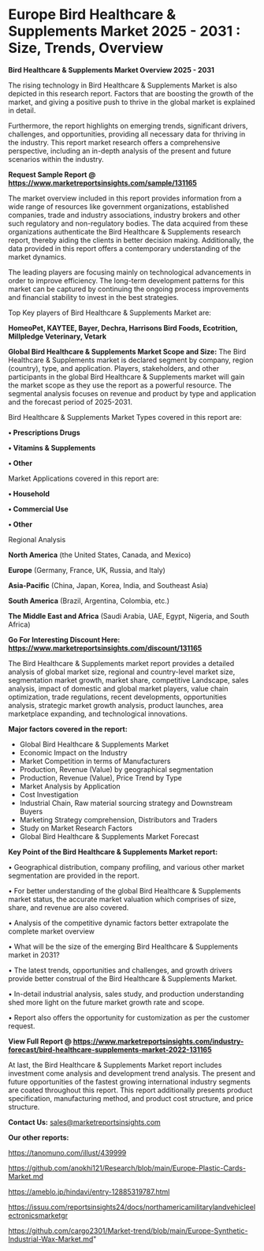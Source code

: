 # Europe Bird Healthcare & Supplements Market 2025 - 2031 : Size, Trends, Overview

<Strong> Bird Healthcare & Supplements Market Overview 2025 - 2031</strong>

The rising technology in Bird Healthcare & Supplements Market is also depicted in this research report. Factors that are boosting the growth of the market, and giving a positive push to thrive in the global market is explained in detail.

Furthermore, the report highlights on emerging trends, significant drivers, challenges, and opportunities, providing all necessary data for thriving in the industry. This report market research offers a comprehensive perspective, including an in-depth analysis of the present and future scenarios within the industry.

<strong>Request Sample Report @ <a href=https://www.marketreportsinsights.com/sample/131165>https://www.marketreportsinsights.com/sample/131165</a></strong>

The market overview included in this report provides information from a wide range of resources like government organizations, established companies, trade and industry associations, industry brokers and other such regulatory and non-regulatory bodies. The data acquired from these organizations authenticate the Bird Healthcare & Supplements research report, thereby aiding the clients in better decision making. Additionally, the data provided in this report offers a contemporary understanding of the market dynamics.

The leading players are focusing mainly on technological advancements in order to improve efficiency. The long-term development patterns for this market can be captured by continuing the ongoing process improvements and financial stability to invest in the best strategies.

Top Key players of Bird Healthcare & Supplements Market are:

<strong>HomeoPet, KAYTEE, Bayer, Dechra, Harrisons Bird Foods, Ecotrition, Millpledge Veterinary, Vetark</strong>

<strong><b>Global Bird Healthcare & Supplements Market Scope and Size:</b></strong>
The Bird Healthcare & Supplements market is declared segment by company, region (country), type, and application. Players, stakeholders, and other participants in the global Bird Healthcare & Supplements market will gain the market scope as they use the report as a powerful resource. The segmental analysis focuses on revenue and product by type and application and the forecast period of 2025-2031.

Bird Healthcare & Supplements Market Types covered in this report are:

<strong>• Prescriptions Drugs

• Vitamins & Supplements

• Other</strong>

Market Applications covered in this report are:

<strong>• Household

• Commercial Use

• Other</strong> 

Regional Analysis

<strong>North America</strong> (the United States, Canada, and Mexico)

<strong>Europe</strong> (Germany, France, UK, Russia, and Italy)

<strong>Asia-Pacific</strong> (China, Japan, Korea, India, and Southeast Asia)

<strong>South America</strong> (Brazil, Argentina, Colombia, etc.)

<strong>The Middle East and Africa</strong> (Saudi Arabia, UAE, Egypt, Nigeria, and South Africa)

<strong>Go For Interesting Discount Here: <a href=https://www.marketreportsinsights.com/discount/131165>https://www.marketreportsinsights.com/discount/131165</a></strong>

The Bird Healthcare & Supplements market report provides a detailed analysis of global market size, regional and country-level market size, segmentation market growth, market share, competitive Landscape, sales analysis, impact of domestic and global market players, value chain optimization, trade regulations, recent developments, opportunities analysis, strategic market growth analysis, product launches, area marketplace expanding, and technological innovations.

<strong><b>Major factors covered in the report:</b></strong>
<ul>
  <li>Global Bird Healthcare & Supplements Market </li>
  <li>Economic Impact on the Industry</li>
  <li>Market Competition in terms of Manufacturers</li>
  <li>Production, Revenue (Value) by geographical segmentation</li>
  <li>Production, Revenue (Value), Price Trend by Type</li>
  <li>Market Analysis by Application</li>
  <li>Cost Investigation</li>
  <li>Industrial Chain, Raw material sourcing strategy and Downstream Buyers</li>
  <li>Marketing Strategy comprehension, Distributors and Traders</li>
  <li>Study on Market Research Factors</li>
  <li>Global Bird Healthcare & Supplements Market Forecast</li>
</ul>

<strong><b>Key Point of the Bird Healthcare & Supplements Market report:</b></strong>

• Geographical distribution, company profiling, and various other market segmentation are provided in the report.

• For better understanding of the global Bird Healthcare & Supplements market status, the accurate market valuation which comprises of size, share, and revenue are also covered.

• Analysis of the competitive dynamic factors better extrapolate the complete market overview

• What will be the size of the emerging Bird Healthcare & Supplements market in 2031?

• The latest trends, opportunities and challenges, and growth drivers provide better construal of the Bird Healthcare & Supplements Market.

• In-detail industrial analysis, sales study, and production understanding shed more light on the future market growth rate and scope.

• Report also offers the opportunity for customization as per the customer request.

<strong><b>View Full Report @ <a href=https://www.marketreportsinsights.com/industry-forecast/bird-healthcare-supplements-market-2022-131165>https://www.marketreportsinsights.com/industry-forecast/bird-healthcare-supplements-market-2022-131165</a></b></strong>


At last, the Bird Healthcare & Supplements Market report includes investment come analysis and development trend analysis. The present and future opportunities of the fastest growing international industry segments are coated throughout this report. This report additionally presents product specification, manufacturing method, and product cost structure, and price structure.

<strong>Contact Us:</strong>
sales@marketreportsinsights.com

<strong>Our other reports:</strong>

<a href=https://tanomuno.com/illust/439999>https://tanomuno.com/illust/439999</a>

<a href=https://github.com/anokhi121/Research/blob/main/Europe-Plastic-Cards-Market.md>https://github.com/anokhi121/Research/blob/main/Europe-Plastic-Cards-Market.md</a>

<a href=https://ameblo.jp/hindavi/entry-12885319787.html>https://ameblo.jp/hindavi/entry-12885319787.html</a>

<a href=https://issuu.com/reportsinsights24/docs/northamericamilitarylandvehicleelectronicsmarketgr>https://issuu.com/reportsinsights24/docs/northamericamilitarylandvehicleelectronicsmarketgr</a>

<a href=https://github.com/cargo2301/Market-trend/blob/main/Europe-Synthetic-Industrial-Wax-Market.md>https://github.com/cargo2301/Market-trend/blob/main/Europe-Synthetic-Industrial-Wax-Market.md</a>"
